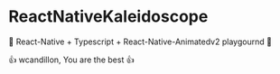 # ReactNativeKaleidoscope

🎪 React-Native + Typescript + React-Native-Animatedv2 playgournd 🎠

👍 wcandillon, You are the best 👍
